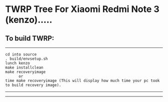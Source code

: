 # TWRP Tree For Xiaomi Redmi Note 3 (kenzo).....

To build TWRP:
--------------
--------------
    cd into source
    . build/envsetup.sh
    lunch kenzo
    make installclean
    make recoveryimage
          or
    time make recoveryimage (This will display how much time your pc took to build recovery image).
------------------------------------------------------------------------------------------
------------------------------------------------------------------------------------------
